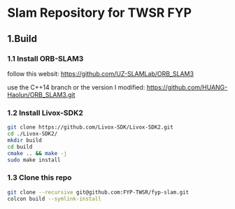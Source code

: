 # Slam Repository for TWSR FYP
## 1.Build
### 1.1 Install ORB-SLAM3
follow this websit:
<https://github.com/UZ-SLAMLab/ORB_SLAM3>

use the C++14 branch or the version I modified:
<https://github.com/HUANG-Haolun/ORB_SLAM3.git>
### 1.2 Install Livox-SDK2
```bash
git clone https://github.com/Livox-SDK/Livox-SDK2.git
cd ./Livox-SDK2/
mkdir build
cd build
cmake .. && make -j
sudo make install
```
### 1.3 Clone this repo
```bash
git clone --recursive git@github.com:FYP-TWSR/fyp-slam.git
colcon build --symlink-install
```
